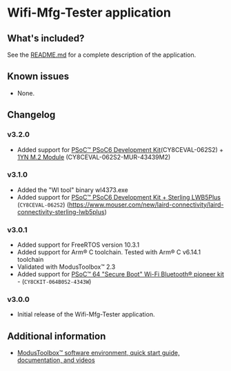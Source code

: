 # Wifi-Mfg-Tester application

## What's included?

See the [README.md](./README.md) for a complete description of the application.

## Known issues

- None.

## Changelog

### v3.2.0

- Added support for [PSoC&trade; PSoC6 Development Kit](https://www.cypress.com/part/cy8ceval-062s2)(CY8CEVAL-062S2) + [1YN M.2 Module](https://www.embeddedartists.com/products/1yn-m-2-module) (CY8CEVAL-062S2-MUR-43439M2)
### v3.1.0

- Added the "Wl tool" binary wl4373.exe
- Added support for [PSoC&trade; PSoC6 Development Kit + Sterling LWB5Plus ](https://www.cypress.com/part/cy8ceval-062s2) (`CY8CEVAL-062S2`) (https://www.mouser.com/new/laird-connectivity/laird-connectivity-sterling-lwb5plus)

### v3.0.1

- Added support for FreeRTOS version 10.3.1
- Added support for Arm&reg; C toolchain. Tested with Arm&reg; C v6.14.1 toolchain
- Validated with ModusToolbox&trade; 2.3
- Added support for [PSoC&trade; 64 "Secure Boot" Wi-Fi Bluetooth&reg; pioneer kit](https://www.cypress.com/CY8CKIT-064B0S2-4343W) - (`CY8CKIT-064B0S2-4343W`)

### v3.0.0

- Initial release of the Wifi-Mfg-Tester application.


## Additional information

- [ModusToolbox&trade; software environment, quick start guide, documentation, and videos](https://www.cypress.com/products/modustoolbox-software-environment)
